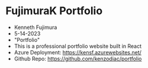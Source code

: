# FujimuraK Portfolio

- Kenneth Fujimura
- 5-14-2023
- "Portfolio"
- This is a professional portfolio website built in React
- Azure Deployment: https://kensf.azurewebsites.net/
- Github Repo: https://github.com/kenzodiac/portfolio